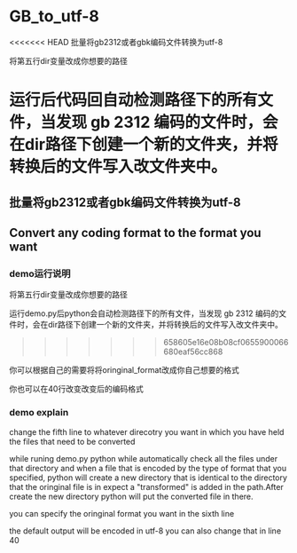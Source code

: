 # GB_to_utf-8
<<<<<<< HEAD
批量将gb2312或者gbk编码文件转换为utf-8

将第五行dir变量改成你想要的路径

运行后代码回自动检测路径下的所有文件，当发现 gb 2312 编码的文件时，会在dir路径下创建一个新的文件夹，并将转换后的文件写入改文件夹中。
=======
## 批量将gb2312或者gbk编码文件转换为utf-8
## Convert any coding format to the format you want

### demo运行说明
将第五行dir变量改成你想要的路径

运行demo.py后python会自动检测路径下的所有文件，当发现 gb 2312 编码的文件时，会在dir路径下创建一个新的文件夹，并将转换后的文件写入改文件夹中。
>>>>>>> 658605e16e08b08cf0655900066680eaf56cc868

你可以根据自己的需要将将oringinal_format改成你自己想要的格式

你也可以在40行改变改变后的编码格式

### demo explain
change the fifth line to whatever direcotry you want in which you have held the files that need to be converted

while runing demo.py python while automatically check all the files under that directory and when a file that is encoded by the type of format that you specified, python will create a new directory that is identical to the directory that the oringinal file is in expect a "transformed" is added in the path.After create the new directory python will put the converted file in there.

you can specify the oringinal format you want in the sixth line

the default output will be encoded in utf-8
you can also change that in line 40
